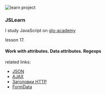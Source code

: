 ![learn project](https://img.shields.io/badge/Learn-learn%20project-orange.svg)

### JSLearn

I study JavaScript on [glo-academy](https://glo-academy.ru/jscript/)

lesson 17.

#### Work with attributes. Data attributes. Regexps


related links:
 - [JSON](https://developer.mozilla.org/ru/docs/Learn/JavaScript/Объекты/JSON)
 - [AJAX](https://habr.com/ru/post/14246/)
 - [Заголовки HTTP](https://ru.wikipedia.org/wiki/Заголовки_HTTP)
 - [FormData](https://developer.mozilla.org/ru/docs/Web/API/FormData/Using_FormData_Objects)

